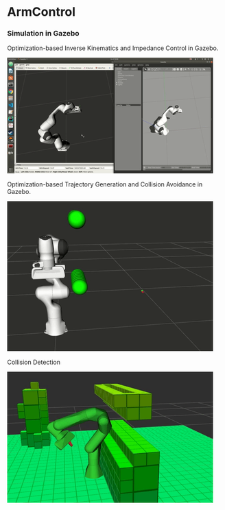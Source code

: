 # ArmControl

 ### Simulation in Gazebo
Optimization-based Inverse Kinematics and Impedance Control in Gazebo.  

![detecion](gif/ik.gif)  

Optimization-based Trajectory Generation and Collision Avoidance in Gazebo.  

![detecion](gif/avoid.gif)  

Collision Detection

![detecion](gif/collision_detection.gif)  
